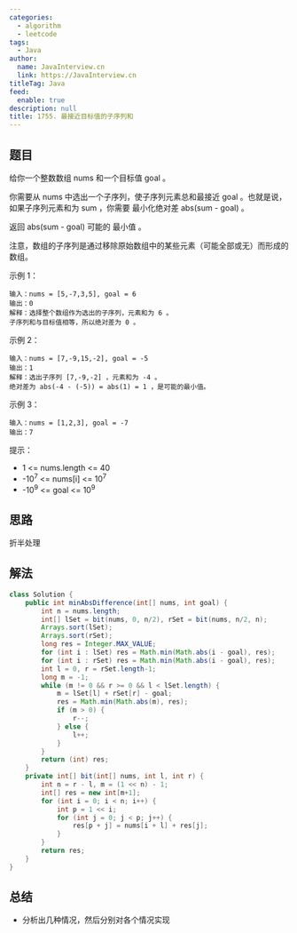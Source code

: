 ```yaml
---
categories: 
  - algorithm
  - leetcode
tags: 
  - Java
author: 
  name: JavaInterview.cn
  link: https://JavaInterview.cn
titleTag: Java
feed: 
  enable: true
description: null
title: 1755. 最接近目标值的子序列和
---
```


## 题目
给你一个整数数组 nums 和一个目标值 goal 。

你需要从 nums 中选出一个子序列，使子序列元素总和最接近 goal 。也就是说，如果子序列元素和为 sum ，你需要 最小化绝对差 abs(sum - goal) 。

返回 abs(sum - goal) 可能的 最小值 。

注意，数组的子序列是通过移除原始数组中的某些元素（可能全部或无）而形成的数组。



示例 1：

    输入：nums = [5,-7,3,5], goal = 6
    输出：0
    解释：选择整个数组作为选出的子序列，元素和为 6 。
    子序列和与目标值相等，所以绝对差为 0 。
示例 2：

    输入：nums = [7,-9,15,-2], goal = -5
    输出：1
    解释：选出子序列 [7,-9,-2] ，元素和为 -4 。
    绝对差为 abs(-4 - (-5)) = abs(1) = 1 ，是可能的最小值。
示例 3：

    输入：nums = [1,2,3], goal = -7
    输出：7


提示：

* 1 <= nums.length <= 40
* -10<sup>7</sup> <= nums[i] <= 10<sup>7</sup>
* -10<sup>9</sup> <= goal <= 10<sup>9</sup>


## 思路

折半处理

## 解法
```java
class Solution {
    public int minAbsDifference(int[] nums, int goal) {
        int n = nums.length;
        int[] lSet = bit(nums, 0, n/2), rSet = bit(nums, n/2, n);
        Arrays.sort(lSet);
        Arrays.sort(rSet);
        long res = Integer.MAX_VALUE;
        for (int i : lSet) res = Math.min(Math.abs(i - goal), res);
        for (int i : rSet) res = Math.min(Math.abs(i - goal), res);
        int l = 0, r = rSet.length-1;
        long m = -1;
        while (m != 0 && r >= 0 && l < lSet.length) {
            m = lSet[l] + rSet[r] - goal;
            res = Math.min(Math.abs(m), res);
            if (m > 0) {
                r--;
            } else {
                l++;
            }
        }
        return (int) res;
    }
    private int[] bit(int[] nums, int l, int r) {
        int n = r - l, m = (1 << n) - 1;
        int[] res = new int[m+1];
        for (int i = 0; i < n; i++) {
            int p = 1 << i;
            for (int j = 0; j < p; j++) {
                res[p + j] = nums[i + l] + res[j];
            }
        }
        return res;
    }
}

```

## 总结

- 分析出几种情况，然后分别对各个情况实现 
